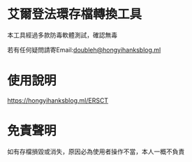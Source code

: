# 艾爾登法環存檔轉換工具
本工具經過多款防毒軟體測試，確認無毒

若有任何疑問請寄Email:doubleh@hongyihanksblog.ml
# 使用說明
https://hongyihanksblog.ml/ERSCT
# 免責聲明
如有存檔損毀或消失，原因必為使用者操作不當，本人一概不負責
